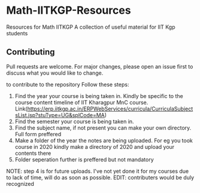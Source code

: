 # Math-IITKGP-Resources

Resources for Math IITKGP
A collection of useful material for IIT Kgp students


## Contributing
Pull requests are welcome. For major changes, please open an issue first to discuss what you would like to change.

to contribute to the repository Follow these steps:
1. Find the year your course is being taken in. Kindly be specific to the course content timeline of IIT Kharagpur MnC course. Link(https://erp.iitkgp.ac.in/ERPWebServices/curricula/CurriculaSubjectsList.jsp?stuType=UG&splCode=MA)
2. Find the semester your course is being taken in.
3. Find the subject name, if not present you can make your own directory. Full form preffered
4. Make a folder of the year the notes are being  uploaded. For eg you took course in 2020 kindly make a directory of 2020 and upload your contents there
5. Folder seperation further is preffered but not mandatory

NOTE: step 4 is for future uploads. I've not yet done it for my courses due to lack of time, will do as soon as possible.
EDIT: contributers would be duly recognized

